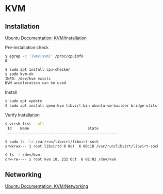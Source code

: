 # KVM

## Installation

[Ubuntu Documentation: KVM/Installation](https://help.ubuntu.com/community/KVM/Installation)

Pre-installation check
```bash
$ egrep -c '(vmx|svm)' /proc/cpuinfo
8

$ sudo apt install cpu-checker
$ sudo kvm-ok
INFO: /dev/kvm exists
KVM acceleration can be used
```

Install
```bash
$ sudo apt update
$ sudo apt install qemu-kvm libvirt-bin ubuntu-vm-builder bridge-utils
```

Verify Installation
```bash
$ virsh list --all
 Id    Name                           State
----------------------------------------------------

$ sudo ls -la /var/run/libvirt/libvirt-sock
srwxrwx--- 1 root libvirtd 0 Oct  6 00:18 /var/run/libvirt/libvirt-sock

$ ls -l /dev/kvm
crw-rw---- 1 root kvm 10, 232 Oct  6 02:02 /dev/kvm
```

## Networking

[Ubuntu Documentation: KVM/Networking](https://help.ubuntu.com/community/KVM/Networking)

